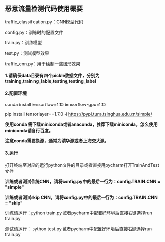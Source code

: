 ## 恶意流量检测代码使用概要

traffic_classification.py：CNN模型代码

config.py：训练时的配置文件   

train.py：训练模型

test.py：测试模型效果

traffic_cnn.py：用于绘制一些图形效果

#### 1.请确保data目录有四个pickle数据文件，分别为training,training_lable,testing,testing_label

#### 2.配置环境

conda install tensorflow=1.15  tensorflow-gpu=1.15

pip install tensorlayer==1.7.0  -i    https://pypi.tuna.tsinghua.edu.cn/simple/ 

**使用conda 需下载miniconda或者anaconda，推荐下载miniconda，怎么使用miniconda请自行百度。**

**注意conda需要换源，通常为清华源或者上海交大源。**

#### 3.运行

打开终端至对应的运行python文件的目录或者直接用pycharm打开TrainAndTest文件



**训练或者测试传统CNN，请将config.py中的最后一行为：config.TRAIN.CNN = "simple"**

**训练或者测试skip CNN，请将config.py中的最后一行为：config.TRAIN.CNN = "skip"**



训练请运行：python train.py  或者pycharm中配置好环境后直接右键选择run train.py

测试请运行： python test.py  或者pycharm中配置好环境后直接右键选择run train.py

